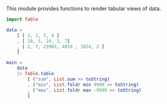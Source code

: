 This module provides functions to render tabular views of data.

```elm
import Table

data =
    [ [ 1, 2, 3, 4 ]
    , [ 10, 5, 24, 3, 7]
    , [ 2, 7, 23903, 4039 , 1024, 2 ]
    ]

main =
    data
    |> Table.table
        [ ("sum", List.sum >> toString)
        , ("min", List.foldr min 9999 >> toString)
        , ("max", List.foldr max -9999 >> toString)
        ]
```